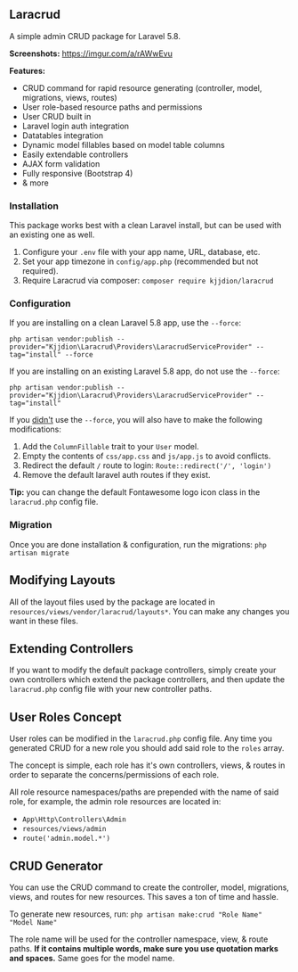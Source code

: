 ## Laracrud

A simple admin CRUD package for Laravel 5.8.

**Screenshots:** https://imgur.com/a/rAWwEvu

**Features:**

- CRUD command for rapid resource generating (controller, model, migrations, views, routes)
- User role-based resource paths and permissions
- User CRUD built in
- Laravel login auth integration
- Datatables integration
- Dynamic model fillables based on model table columns
- Easily extendable controllers
- AJAX form validation
- Fully responsive (Bootstrap 4)
- & more

### Installation

This package works best with a clean Laravel install, but can be used with an existing one as well.

1. Configure your `.env` file with your app name, URL, database, etc.
2. Set your app timezone in `config/app.php` (recommended but not required).
3. Require Laracrud via composer: `composer require kjjdion/laracrud`

### Configuration

If you are installing on a clean Laravel 5.8 app, use the `--force`:

    php artisan vendor:publish --provider="Kjjdion\Laracrud\Providers\LaracrudServiceProvider" --tag="install" --force

If you are installing on an existing Laravel 5.8 app, do not use the `--force`:

    php artisan vendor:publish --provider="Kjjdion\Laracrud\Providers\LaracrudServiceProvider" --tag="install"
    
If you [didn't](https://www.youtube.com/watch?v=WWaLxFIVX1s) use the `--force`, you will also have to make the following modifications:

1. Add the `ColumnFillable` trait to your `User` model.
2. Empty the contents of `css/app.css` and `js/app.js` to avoid conflicts.
2. Redirect the default `/` route to login: `Route::redirect('/', 'login')`
3. Remove the default laravel auth routes if they exist.

**Tip:** you can change the default Fontawesome logo icon class in the `laracrud.php` config file.

### Migration

Once you are done installation & configuration, run the migrations: `php artisan migrate`

## Modifying Layouts

All of the layout files used by the package are located in `resources/views/vendor/laracrud/layouts*`. You can make any changes you want in these files.

## Extending Controllers

If you want to modify the default package controllers, simply create your own controllers which extend the package controllers, and then update the `laracrud.php` config file with your new controller paths.

## User Roles Concept

User roles can be modified in the `laracrud.php` config file. Any time you generated CRUD for a new role you should add said role to the `roles` array.

The concept is simple, each role has it's own controllers, views, & routes in order to separate the concerns/permissions of each role.

All role resource namespaces/paths are prepended with the name of said role, for example, the admin role resources are located in:

- `App\Http\Controllers\Admin`
- `resources/views/admin`
- `route('admin.model.*')`

## CRUD Generator

You can use the CRUD command to create the controller, model, migrations, views, and routes for new resources. This saves a ton of time and hassle.

To generate new resources, run: `php artisan make:crud "Role Name" "Model Name"`

The role name will be used for the controller namespace, view, & route paths. **If it contains multiple words, make sure you use quotation marks and spaces.** Same goes for the model name.